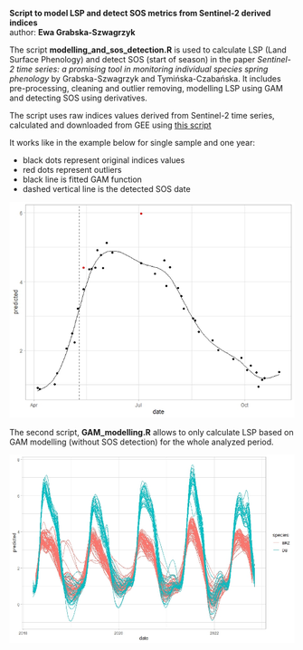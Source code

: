 **Script to model LSP and detect SOS metrics from Sentinel-2 derived indices**  
author: **Ewa Grabska-Szwagrzyk**

The script **modelling_and_sos_detection.R** is used to calculate LSP (Land Surface Phenology) and detect SOS (start of season) in the paper *Sentinel-2 time series: a promising tool in monitoring individual species spring phenology* by Grabska-Szwagrzyk and Tymińska-Czabańska. It includes pre-processing, cleaning and outlier removing, modelling LSP using GAM and detecting SOS using derivatives. 

The script uses raw indices values derived from Sentinel-2 time series, calculated and downloaded from GEE using [this script](https://code.earthengine.google.com/6f6a5fae3a4c016b9d41c96ba24017a7)  



It works like in the example below for single sample and one year:

* black dots represent original indices values
* red dots represent outliers
* black line is fitted GAM function
* dashed vertical line is the detected SOS date 

![](gam_der_8372.jpeg)


The second script, **GAM_modelling.R** allows to only calculate LSP based on GAM modelling (without SOS detection) for the whole analyzed period. 

![](gam_modelling.jpeg)

